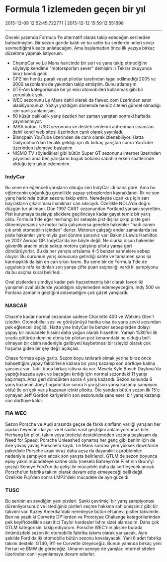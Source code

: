 # Formula 1 izlemeden geçen bir yıl

2015-12-09 12:52:45.722771 | 2015-12-12 15:59:12.551698

---

Önceki yazımda Formula 1'e alternatif olarak takip edeceğim serilerden bahsetmiştim. Bir sezon geride kaldı ve bu sefer bu serilerde neleri sevip sevmediğimi kısaca anlatacağım. Ama başlamadan önce ilk yazıya birkaç düzeltme yapmak istiyorum:

* ChampCar ve Le Mans haricinde bir seri ve yarış takip etmediğimi söyleyip kendime "motorsporları sever" demişim :) Tekrar okuyunca biraz komik geldi.
* GP2'nin henüz paralı vasat pilotlar tarafından işgal edilmediği 2005 ve 2006 sezonlarını da yakından takip etmiştim. Bunu atlamışım.
* GTE-Am kategorisinde bir yıl eski otomobilleri kullanmak gibi bir zorunluluk yok.
* WEC sezonunu Le Mans dahil olarak da fiawec.com üzerinden satın alabiliyorsunuz. Yazıyı yazdığım dönemde henüz siteleri güncel olmadığı için yanlış anlamışım.
* 50 küsür dakikalık yarış özetleri her zaman yarıştan sonraki haftada yayınlanmıyor.
* IMSA bütün TUSC sezonunu ve destek serilerini antrenman seansları dahil kendi web sitesi üzerinden canlı olarak yayınladı.
* Blancpain YouTube üzerinden de canlı olarak izlenebiliyor. Hatta Dailymotion'dan fenalık geldiği için ilk birkaç yarıştan sonra YouTube üzerinden izlemeye başladım.
* NISMO TV söyledikleri gibi bütün Super GT sezonunu internet üzerinden yayınladı ama ben yarışların büyük bölümü sabahın erken saatlerinde olduğu için takip edemedim.

### IndyCar

Bu sene en eğlenceli yarışların olduğu seri IndyCar idi bana göre. Ama bu eğlencenin çoğunluğu genellikle yapay sebeplerden kaynaklandı. İlk ve son yarış haricinde bütün sezonu takip ettim. Neredeyse uçan kuş için sarı bayrakların çıkarılması inanılmaz can sıkıcıydı. Özellikle NOLA'da doğru düzgün tur atılmadı. Dün 1997 CART sezonundan Portland yarışını seyrettim. Pist kurumaya başlayıp slicklere geçilinceye kadar gayet temiz bir yarış oldu. Formula 1'de eğer herhangi bir sebeple pist dışına çıkıp piste geri dönemiyorsanız ve motor hala çalışmıorsa genelde hakemler "hadi canım çık artık otomobilin içinden" derler. Motorun çalıştığı ender zamanlarda ise piste hakemler yardımıyla geri dönme şansınız var: Bakınız Lewis Hamilton ve 2007 Avrupa GP. IndyCar'da ise böyle değil. Ne olursa olsun hakemler güvenlik aracını piste sokup motoru çalıştırıp pilotu yarışa geri döndürüyorlar. Bu da her yarışta ortalama 4-5 benzer sahnelere sebep oluyor. Bu durumun yarış sonucuna getirdiği sahte ve tamamen şans işi karmaşıklık da işin en can sıkıcı kısmı. Bu sene bir de Formula 1'de de uygulanıp rafa kaldırılan son yarışa çifte puan saçmalığı vardı ki şampiyonu da bu saçma kural belirledi.

Oval pistlerden şimdiye kadar pek hazzetmemiş biri olarak favori iki yarışımın oval pistlerde yapıldığını söylemeden edemeyeceğim. Indy 500 ve Fontana zamanın geçtiğini anlamadığım çok güzel yarışlardı.

### NASCAR

Chase'e kadar normal sezondan sadece Charlotte 400 ve Watkins Glen'i izledim. Otomobiller sesi ve görüşünüşü harika olsa da yarış zevki açısından pek eğlenceli değildi. Hatta yine IndyCar ile benzer sebeplerden dolayı yapay bir mücadele hissini daha yoğun olarak hissettim. Yarışın %80'ini ilk sırada götürüp domine etmiş bir pilotun pist kenarındaki ne olduğu belli olmayan bir cisim nedeniyle galibiyeti kaybetmesi bir izleyici olarak çok hoşuma giden bir şey değil açıkçası.

Chase formatı epey garip. Sezon boyu istikrarlı olmak yerine biraz önce bahsettiğim yapay faktörlerle kazara bir yarış kazanıp son dörtlüye kalma şansınız var. Tabii buna birkaç istisna da var. Mesela Kyle Busch Daytona'da yaptığı kazada ayak ve bacağını kırdığı için normal sezondaki 11 yarışı kaçırmıştı. Ama geri döndükten sonra 4 yarış kazandı. Sezon sonunda 6 yarış kazanan Joey Logano'dan sonra 5 yarış(son yarışı kazanıp şampiyon oldu) ile en çok yarış kazanan içinki pilottu. Öte yandan bütün sezon ilk 15'e oynayan Jeff Gordon kariyerinin son sezonunda şans eseri bir yarış kazanıp son dörtlüye kaldı.

### FIA WEC

Sezon Porsche ve Audi arasında geçse de farklı sınıfların varlığı yarışları her açıdan heyecanlı kılıyor ve 6 saatin nasıl geçtiğini anlamıyorsunuz bile. Herhang bir pilot, takım veya üreticiyi desteklemeden sezona başlasam da Need for Speed: Porsche Unleashed oynamış her genç gibi benim için de ibre yavaş yavaş Porsche'a kaydı. Le Mans sonrası yeni yüksek downforce pakediyle Porsche arayı biraz daha açsa da dayanıklılık problemleri nedeniyle şampiyon ancak son yarışta belirlendi. GTLM de sezon boyunca epey yakın mücadeleye sahne oldu (mesela Bahreyn'de Pilet'nin Bruni'yi geçişi) Seneye Ford'un da gelişi ile mücadele daha da sertleşecek ancak Porsche'un fabrika takımı olarak devam edip etmeyeceği belli değil. Özellikle Fuji'den sonra LMP2'deki mücadele de ayrı güzeldi.

### TUSC

Bu serinin en sevdiğim yanı pistleri.  Sanki çevrimiçi bir yarış şampiyonası düzenliyorsunuz ve istediğiniz pistleri seçme hakkına sahipmişsiniz gibi bir takvimi var. Kuzey Amerika'daki neredeyse bütün efsanevi pistler takvimde. Ben ne yazık ki Corvette DP'lerden ve Prototype Challange kategorilerinden pek keyif(özellikle aşırı itici Taylor kardeşler lafım size) alamadım. Daha çok GTLM kategorisini takip ediyorum. Porsche WEC'nin aksine burada önümüzdeki sezon iki otomobille fabrika takımı olarak yarışacak. Aynı şekilde Ford da iki otomobille bütün sezonu kovalayacak. Yani 6 adet fabrika takımı destekli GT40, 911 ve Corvette izleyeceğiz. Bunun yanında birkaç yeni Ferrari ve BMW de göreceğiz. Umarım seneye de yarışları internet siteleri üzerinden canlı yayınlamaya devam ederler.

<!-- meta: archive(0) active(0) -->
